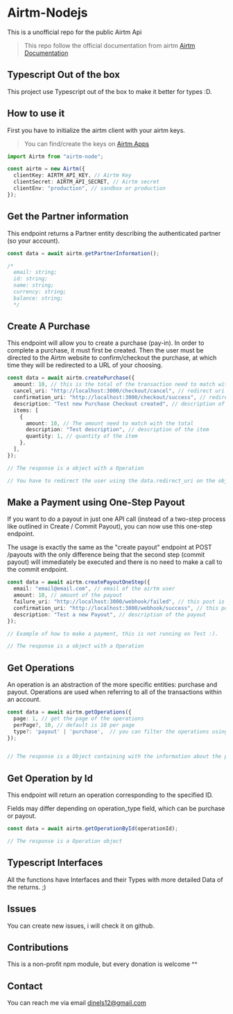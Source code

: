 # Airtm-Nodejs

This is a unofficial repo for the public Airtm Api

> This repo follow the official documentation from airtm [Airtm Documentation](https://airtm.bitbucket.io/#get-operation)

## Typescript Out of the box

This project use Typescript out of the box to make it better for types :D.

## How to use it

First you have to initialize the airtm client with your airtm keys.

> You can find/create the keys on [Airtm Apps](https://app.airtm.com/settings/apps)

```ts
import Airtm from "airtm-node";

const airtm = new Airtm({
  clientKey: AIRTM_API_KEY, // Airtm Key
  clientSecret: AIRTM_API_SECRET, // Airtm secret
  clientEnv: "production", // sandbox or production
});
```

## Get the Partner information

This endpoint returns a Partner entity describing the authenticated partner (so your account).

```ts
const data = await airtm.getPartnerInformation();

/*
  email: string;
  id: string;
  name: string;
  currency: string;
  balance: string;
  */
```

## Create A Purchase

This endpoint will allow you to create a purchase (pay-in). In order to complete a purchase, it must first be created. Then the user must be directed to the Airtm website to confirm/checkout the purchase, at which time they will be redirected to a URL of your choosing.

```ts
const data = await airtm.createPurchase({
  amount: 10, // this is the total of the transaction need to match with the items amounts
  cancel_uri: "http://localhost:3000/checkout/cancel", // redirect uri when the user cancel the purchase
  confirmation_uri: "http://localhost:3000/checkout/success", // redirect uri when the user complete the purchase succesfully
  description: "Test new Purchase Checkout created", // description of the transaction
  items: [
    {
      amount: 10, // The amount need to match with the total
      description: "Test description", // description of the item
      quantity: 1, // quantity of the item
    },
  ],
});

// The response is a object with a Operation

// You have to redirect the user using the data.redirect_uri on the object, then the user have to complete this purchase on the frontend
```

## Make a Payment using One-Step Payout

If you want to do a payout in just one API call (instead of a two-step process like outlined in Create / Commit Payout), you can now use this one-step endpoint.

The usage is exactly the same as the "create payout" endpoint at POST /payouts with the only difference being that the second step (commit payout) will immediately be executed and there is no need to make a call to the commit endpoint.

```ts
const data = await airtm.createPayoutOneStep({
  email: "email@email.com", // email of the airtm user
  amount: 10, // amount of the payout
  failure_uri: "http://localhost:3000/webhook/failed", // this post is a webhook uri on your server
  confirmation_uri: "http://localhost:3000/webhook/success", // this post is a webhook uri on your server
  description: "Test a new Payout", // description of the payout
});

// Example of how to make a payment, this is not running on Test :).

// The response is a object with a Operation
```

## Get Operations

An operation is an abstraction of the more specific entities: purchase and payout. Operations are used when referring to all of the transactions within an account.

```ts
const data = await airtm.getOperations({
  page: 1, // get the page of the operations
  perPage?, 10, // default is 10 per page
  type?: 'payout' | 'purchase',  // you can filter the operations using using this key
});


// The response is a Object containing with the information about the page and how many have, it have a data array with the Operations.


```

## Get Operation by Id

This endpoint will return an operation corresponding to the specified ID.

Fields may differ depending on operation_type field, which can be purchase or payout.

```ts
const data = await airtm.getOperationById(operationId);

// The response is a Operation object
```

## Typescript Interfaces

All the functions have Interfaces and their Types with more detailed Data of the returns. ;)

## Issues

You can create new issues, i will check it on github.


## Contributions

This is a non-profit npm module, but every donation is welcome ^^

## Contact
You can reach me via email
dinels12@gmail.com
